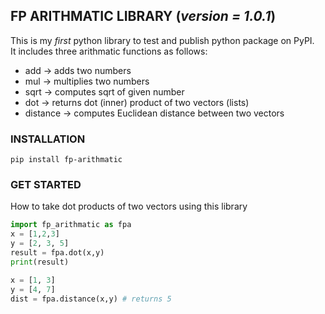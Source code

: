 ## FP ARITHMATIC LIBRARY (*version = 1.0.1*)
This is my *first* python library to test and publish python package on PyPI.  
It includes three arithmatic functions as follows:
- add -> adds two numbers
- mul -> multiplies two numbers
- sqrt -> computes sqrt of given number
- dot -> returns dot (inner) product of two vectors (lists)
- distance -> computes Euclidean distance between two vectors

### INSTALLATION
```
pip install fp-arithmatic
```

### GET STARTED
How to take dot products of two vectors using this library

```python
import fp_arithmatic as fpa
x = [1,2,3]
y = [2, 3, 5]
result = fpa.dot(x,y)
print(result)

x = [1, 3]
y = [4, 7]
dist = fpa.distance(x,y) # returns 5
```